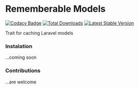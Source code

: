 # Rememberable Models
[![Codacy Badge](https://api.codacy.com/project/badge/Grade/36ec1babaf3e413793c41c54088baa86)](https://www.codacy.com/app/laravel-enso/rememberable-models?utm_source=github.com&utm_medium=referral&utm_content=laravel-enso/rememberable-models&utm_campaign=badger)
[![Total Downloads](https://poser.pugx.org/laravel-enso/rememberable-models/downloads)](https://packagist.org/packages/laravel-enso/rememberable-models)
[![Latest Stable Version](https://poser.pugx.org/laravel-enso/rememberable-models/version)](https://packagist.org/packages/laravel-enso/rememberable-models)

Trait for caching Laravel models

### Instalation

...coming soon

### Contributions

...are welcome